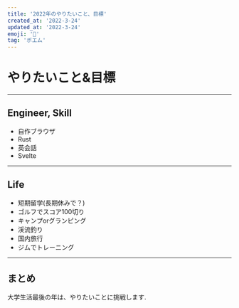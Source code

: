 ```yaml
---
title: '2022年のやりたいこと、目標'
created_at: '2022-3-24'
updated_at: '2022-3-24'
emoji: '💪'
tag: 'ポエム'
---
```


# やりたいこと&目標
***
## Engineer, Skill
- 自作ブラウザ
- Rust
- 英会話
- Svelte

***

## Life
- 短期留学(長期休みで？)
- ゴルフでスコア100切り
- キャンプorグランピング
- 渓流釣り
- 国内旅行
- ジムでトレーニング


***
## まとめ
大学生活最後の年は、やりたいことに挑戦します.